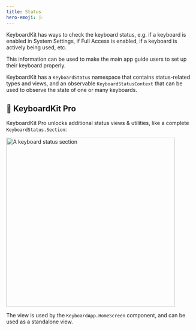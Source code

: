 ```yaml
---
title: Status
hero-emoji: 🩺
---
```


KeyboardKit has ways to check the keyboard status, e.g. if a keyboard is enabled in System Settings, if Full Access is enabled, if a keyboard is actively being used, etc.

This information can be used to make the main app guide users to set up their keyboard properly. 

KeyboardKit has a ``KeyboardStatus`` namespace that contains status-related types and views, and an observable ``KeyboardStatusContext`` that can be used to observe the state of one or many keyboards.


## 👑 KeyboardKit Pro

KeyboardKit Pro unlocks additional status views & utilities, like a complete ``KeyboardStatus.Section``:

<img width="450" alt="A keyboard status section" src="{{page.assets}}keyboardstatussection.jpg" />

The view is used by the ``KeyboardApp.HomeScreen`` component, and can be used as a standalone view.


[Pro]: /pro